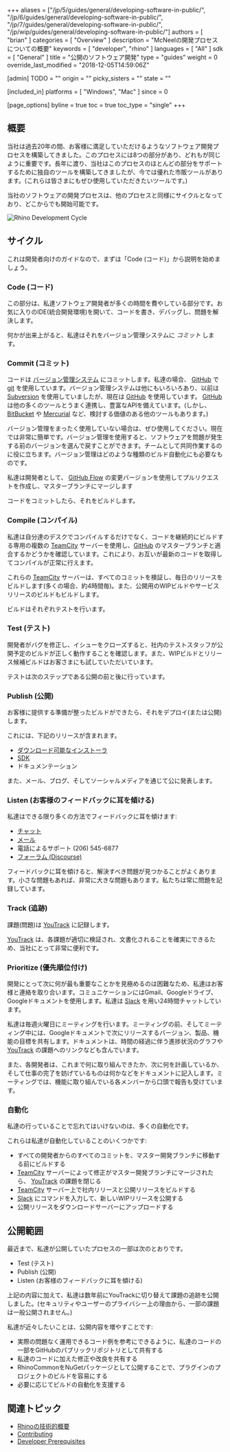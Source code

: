 +++
aliases = ["/jp/5/guides/general/developing-software-in-public/", "/jp/6/guides/general/developing-software-in-public/", "/jp/7/guides/general/developing-software-in-public/", "/jp/wip/guides/general/developing-software-in-public/"]
authors = [ "brian" ]
categories = [ "Overview" ]
description = "McNeelの開発プロセスについての概要"
keywords = [ "developer", "rhino" ]
languages = [ "All" ]
sdk = [ "General" ]
title = "公開のソフトウェア開発"
type = "guides"
weight = 0
override_last_modified = "2018-12-05T14:59:06Z"

[admin]
TODO = ""
origin = ""
picky_sisters = ""
state = ""

[included_in]
platforms = [ "Windows", "Mac" ]
since = 0

[page_options]
byline = true
toc = true
toc_type = "single"
+++


## 概要

当社は過去20年の間、お客様に満足していただけるようなソフトウェア開発プロセスを構築してきました。このプロセスには8つの部分があり、どれもが同じように重要です。長年に渡り、当社はこのプロセスのほとんどの部分をサポートするために独自のツールを構築してきましたが、今では優れた市販ツールがあります。(これらは皆さまにもぜひ使用していただきたいツールです。)

当社のソフトウェアの開発プロセスは、他のプロセスと同様にサイクルとなっており、どこからでも開始可能です。

![Rhino Development Cycle](/images/developing-software-in-public-01.png)

## サイクル

これは開発者向けのガイドなので、まずは「Code (コード)」から説明を始めましょう。

### Code (コード)

この部分は、私達ソフトウェア開発者が多くの時間を費やしている部分です。お気に入りのIDE(統合開発環境)を開いて、コードを書き、デバッグし、問題を解決します。

何かが出来上がると、私達はそれをバージョン管理システムに *コミット* します。

### Commit (コミット)

コードは [バージョン管理システム](https://en.wikipedia.org/wiki/Version_control) にコミットします。私達の場合、 [GitHub](https://github.com/) で [git](https://git-scm.com/) を使用しています。バージョン管理システムは他にもいろいろあり、以前は [Subversion](https://subversion.apache.org/) を使用していましたが、現在は [GitHub](https://github.com/) を使用しています。 [GitHub](https://github.com/) は他の多くのツールとうまく連携し、豊富なAPIを備えています。(しかし、 [BitBucket](https://bitbucket.org) や [Mercurial](https://www.mercurial-scm.org/) など、検討する価値のある他のツールもあります。)

バージョン管理をまったく使用していない場合は、ぜひ使用してください。現在では非常に簡単です。バージョン管理を使用すると、ソフトウェアを問題が発生する前のバージョンを選んで戻すことができます。チームとして共同作業するのに役に立ちます。バージョン管理はどのような種類のビルド自動化にも必要なものです。

私達は開発者として、 [GitHub Flow](https://guides.github.com/introduction/flow/) の変更バージョンを使用してプルリクエストを作成し、マスターブランチにマージします

コードをコミットしたら、それをビルドします。

### Compile (コンパイル)

私達は自分達のデスクでコンパイルするだけでなく、コードを継続的にビルドする専用の複数の [TeamCity](https://www.jetbrains.com/teamcity/) サーバーを使用し、[GitHub](https://github.com/) のマスターブランチと適合するかどうかを確認しています。これにより、お互いが最新のコードを取得してコンパイルが正常に行えます。

これらの [TeamCity](https://www.jetbrains.com/teamcity/) サーバーは、すべてのコミットを検証し、毎日のリリースをビルドします(多くの場合、約4時間毎)。また、公開用のWIPビルドやサービスリリースのビルドもビルドします。

ビルドはそれぞれテストを行います。

### Test (テスト)

開発者がバグを修正し、イシューをクローズすると、社内のテストスタッフが公開予定のビルドが正しく動作することを確認します。また、WIPビルドとリリース候補ビルドはお客さまにも試していただいています。

テストは次のステップである公開の前と後に行っています。

### Publish (公開)

お客様に提供する準備が整ったビルドができたら、それをデプロイ(または公開)します。

これには、下記のリリースが含まれます。

- [ダウンロード可能なインストーラ](http://www.rhino3d.com/download)
- [SDK](http://developer.mcneel.com)
- ドキュメンテーション

また、メール、ブログ、そしてソーシャルメディアを通じて公に発表します。

### Listen (お客様のフィードバックに耳を傾ける)

私達はできる限り多くの方法でフィードバックに耳を傾けます:

- [チャット](http://www.rhino3d.com/support#)
- [メール](mailto:tech@mcneel.com)
- 電話によるサポート (206) 545-6877
- [フォーラム (Discourse)](https://discourse.mcneel.com/)

フィードバックに耳を傾けると、解決すべき問題が見つかることがよくあります。小さな問題もあれば、非常に大きな問題もあります。私たちは常に問題を記録しています。

### Track (追跡)

課題(問題)は [YouTrack](https://mcneel.myjetbrains.com) に記録します。

[YouTrack](https://mcneel.myjetbrains.com) は、各課題が適切に検証され、文書化されることを確実にできるため、当社にとって非常に便利です。

### Prioritize (優先順位付け)

開発にとって次に何が最も重要なことかを見極めるのは困難なため、私達はお客様と連絡を取り合います。コミュニケーションにはGmail、Googleドライブ、Googleドキュメントを使用します。私達は [Slack](https://slack.com/) を用い24時間チャットしています。

私達は毎週火曜日にミーティングを行います。ミーティングの前、そしてミーティング中には、Googleドキュメントで次にリリースするバージョン、製品、機能の目標を共有します。ドキュメントは、時間の経過に伴う進捗状況のグラフや [YouTrack](https://mcneel.myjetbrains.com) の課題へのリンクなども含んでいます。

また、各開発者は、これまで何に取り組んできたか、次に何を計画しているか、そして仕事の完了を妨げているものは何かなどをドキュメントに記入します。ミーティングでは、機能に取り組んでいる各メンバーから口頭で報告も受けています。

### 自動化

私達の行っていることで忘れてはいけないのは、多くの自動化です。

これらは私達が自動化していることのいくつかです:

- すべての開発者からのすべてのコミットを、マスター開発ブランチに移動する前にビルドする
- [TeamCity](https://www.jetbrains.com/teamcity/) サーバーによって修正がマスター開発ブランチにマージされたら、 [YouTrack](https://mcneel.myjetbrains.com) の課題を閉じる
- [TeamCity](https://www.jetbrains.com/teamcity/) サーバー上で社内リリースと公開リリースをビルドする
- [Slack](https://slack.com/) にコマンドを入力して、新しいWIPリリースを公開する
- 公開リリースをダウンロードサーバーにアップロードする

## 公開範囲

最近まで、私達が公開していたプロセスの一部は次のとおりです。

- Test (テスト)
- Publish (公開)
- Listen (お客様のフィードバックに耳を傾ける)

上記の内容に加えて、私達は数年前にYouTrackに切り替えて課題の追跡を公開しました。(セキュリティやユーザーのプライバシー上の理由から、一部の課題は一般公開されません。)

私達が近々したいことは、公開内容を増やすことです:

- 実際の問題なく運用できるコード例を参考にできるように、私達のコードの一部をGitHubのパブリックリポジトリとして共有する
- 私達のコードに加えた修正や改良を共有する
- RhinoCommonをNuGetパッケージとして公開することで、プラグインのプロジェクトのビルドを容易にする
- 必要に応じてビルドの自動化を支援する

## 関連トピック

- [Rhinoの技術的概要](/guides/general/rhino-technology-overview)
- [Contributing](/guides/general/contributing)
- [Developer Prerequisites](/guides/general/rhino-developer-prerequisites)
